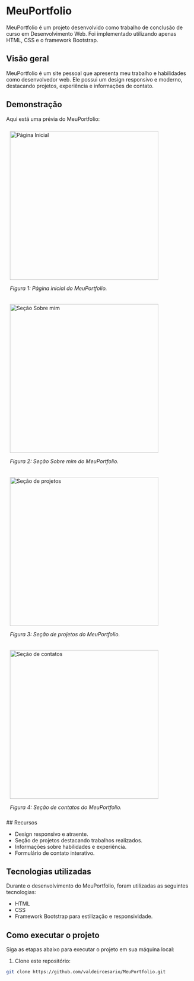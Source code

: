 # MeuPortfolio




MeuPortfolio é um projeto desenvolvido como trabalho de conclusão de curso em Desenvolvimento Web. Foi implementado utilizando apenas HTML, CSS e o framework Bootstrap.

## Visão geral

MeuPortfolio é um site pessoal que apresenta meu trabalho e habilidades como desenvolvedor web. Ele possui um design responsivo e moderno, destacando projetos, experiência e informações de contato.

## Demonstração

Aqui está uma prévia do MeuPortfolio:

<div style="display: flex; flex-wrap: wrap;">
    <div style="flex-basis: 50%; padding: 10px;">
        <img src="https://github.com/valdeircesario/MeuPortfolio-html/assets/135670289/065e30b6-22c3-462d-8497-e8c6b4e82ea9" alt="Página Inicial" width="400">
        <p><em>Figura 1: Página inicial do MeuPortfolio.</em></p>
    </div>
    <div style="flex-basis: 50%; padding: 10px;">
        <img src="https://github.com/valdeircesario/MeuPortfolio-html/assets/135670289/73f85670-c7ef-42c6-b4ec-59e7f6ae654d" alt="Seção Sobre mim" width="400">
        <p><em>Figura 2: Seção Sobre mim do MeuPortfolio.</em></p>
    </div>
    <div style="flex-basis: 50%; padding: 10px;">
        <img src="https://github.com/valdeircesario/MeuPortfolio-html/assets/135670289/6763df0d-4bc5-4c1d-8585-b16869ad9f7e" alt="Seção de projetos" width="400">
        <p><em>Figura 3: Seção de projetos do MeuPortfolio.</em></p>
    </div>
    <div style="flex-basis: 50%; padding: 10px;">
        <img src="https://github.com/valdeircesario/MeuPortfolio-html/assets/135670289/bc1a566f-1966-4e68-af84-9a9d0fc95a07" alt="Seção de contatos" width="400">
        <p><em>Figura 4: Seção de contatos do MeuPortfolio.</em></p>
    </div>
</div>
## Recursos

- Design responsivo e atraente.
- Seção de projetos destacando trabalhos realizados.
- Informações sobre habilidades e experiência.
- Formulário de contato interativo.

## Tecnologias utilizadas

Durante o desenvolvimento do MeuPortfolio, foram utilizadas as seguintes tecnologias:

- HTML
- CSS
- Framework Bootstrap para estilização e responsividade.

## Como executar o projeto

Siga as etapas abaixo para executar o projeto em sua máquina local:

1. Clone este repositório:

```bash
git clone https://github.com/valdeircesario/MeuPortfolio.git
